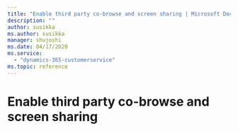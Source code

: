 ```yaml
---
title: "Enable third party co-browse and screen sharing | Microsoft Docs"
description: ""
author: susikka
ms.author: susikka
manager: shujoshi
ms.date: 04/17/2020
ms.service: 
  - "dynamics-365-customerservice"
ms.topic: reference
---
```

# Enable third party co-browse and screen sharing

